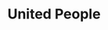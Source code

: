 ---
pid: llp266
title: United People
location_transcription: 
coordinates: 
zipcode: 
gen_neighborhood: 
neighborhood: 
outside_phl: 
age: '13'
age_range: 13-19
instagram: 
image_file_name: llp_266.jpg
proposal_transcription: It should be people holding hands to represent unity. Our
  country has a lot of controversy concerning  race, gender, sexuality, belief, etc.  I
  want us to remember that we are all the same.  People are united together, since
  we are people of the United States of America.
topic: Brotherly Love,Gender Identity,Inclusivity,LGBTQ+,Religion,Love,Race Ethnicity
topic_summary: 0, 0, 0, 0, 0, 0, 0, 0
type: 2D,Mural,Sculpture Statue,Vista,Image
keywords_other: 
credit: Krista Comba
image_labels: 
twitter: 
facebook: 
permalink: "/monuments/llp266/"
layout: item-page
---